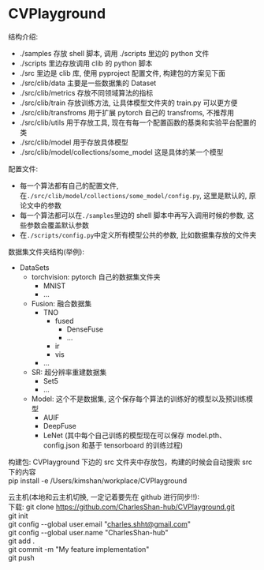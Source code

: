 # CVPlayground

结构介绍:

- ./samples 存放 shell 脚本, 调用 ./scripts 里边的 python 文件
- ./scripts 里边存放调用 clib 的 python 脚本
- ./src 里边是 clib 库, 使用 pyproject 配置文件, 构建包的方案见下面
- ./src/clib/data 主要是一些数据集的 Dataset
- ./src/clib/metrics 存放不同领域算法的指标
- ./src/clib/train 存放训练方法, 让具体模型文件夹的 train.py 可以更方便
- ./src/clib/transfroms 用于扩展 pytorch 自己的 transfroms, 不推荐用
- ./src/clib/utils 用于存放工具, 现在有每一个配置函数的基类和实验平台配置的类
- ./src/clib/model 用于存放具体模型
- ./src/clib/model/collections/some_model 这是具体的某一个模型

配置文件:

- 每一个算法都有自己的配置文件, 在`./src/clib/model/collections/some_model/config.py`, 这里是默认的, 原论文中的参数
- 每一个算法都可以在`./samples`里边的 shell 脚本中再写入调用时候的参数, 这些参数会覆盖默认参数
- 在`./scripts/config.py`中定义所有模型公共的参数, 比如数据集存放的文件夹

数据集文件夹结构(举例):

- DataSets
  - torchvision: pytorch 自己的数据集文件夹
    - MNIST
    - ...
  - Fusion: 融合数据集
    - TNO
      - fused
        - DenseFuse
        - ...
      - ir
      - vis
    - ...
  - SR: 超分辨率重建数据集
    - Set5
    - ...
  - Model: 这个不是数据集, 这个保存每个算法的训练好的模型以及预训练模型
    - AUIF
    - DeepFuse
    - LeNet (其中每个自己训练的模型现在可以保存 model.pth、config.json 和基于 tensorboard 的训练过程)

构建包:
CVPlayground 下边的 src 文件夹中存放包，构建的时候会自动搜索 src 下的内容  
pip install -e /Users/kimshan/workplace/CVPlayground

云主机(本地和云主机切换, 一定记着要先在 github 进行同步!!):  
下载: git clone https://github.com/CharlesShan-hub/CVPlayground.git  
git init  
git config --global user.email "charles.shht@gmail.com"  
git config --global user.name "CharlesShan-hub"  
git add .  
git commit -m "My feature implementation"  
git push
